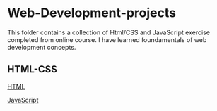 # Web-Development-projects

This folder contains a collection of Html/CSS and JavaScript exercise completed from online course. I have learned foundamentals of web development concepts.

## HTML-CSS

[HTML](https://github.com/becc-mu/Web-Development-projects/tree/master/HTML-CSS)

[JavaScript](https://github.com/becc-mu/Web-Development-projects/tree/master/JavaScript-projects)
